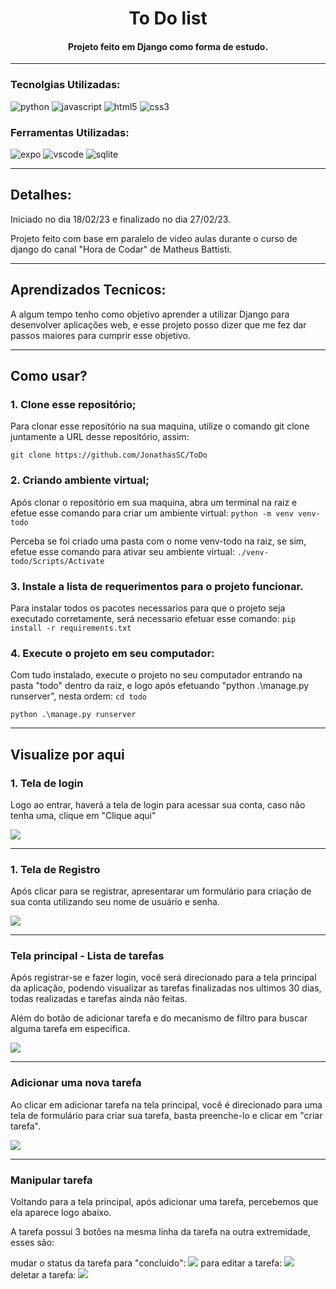 <div align="center">

# To Do list

#### Projeto feito em Django como forma de estudo.

</div>

--- 

### Tecnolgias Utilizadas:

![python](https://img.shields.io/badge/PYTHON-29699c?&logo=python&logoColor=ffe25c&style=flat&logoWidth=30) ![javascript](https://img.shields.io/badge/JAVASCRIPT-323330?&logo=javascript&logoColor=#3f7fb2&style=flat&logoWidth=30) ![html5](https://img.shields.io/badge/HTML-e34c26?&logo=html5&logoColor=ffffff&style=flat&logoWidth=30) ![css3](https://img.shields.io/badge/CSS3-2965f1?&logo=css3&logoColor=ffffff&style=flat&logoWidth=30)

### Ferramentas Utilizadas:

![expo](https://img.shields.io/badge/DJANGO-0b4b33?&logo=django&logoColor=white&style=flat&logoWidth=30) ![vscode](https://img.shields.io/badge/VS%20CODE-0078d7?&logo=visualstudiocode&logoColor=white&style=flat&logoWidth=30) ![sqlite](https://img.shields.io/badge/SQLITE-79c5ec?&logo=sqlite&logoColor=013b50&style=flat&logoWidth=30)

---
## Detalhes:
Iniciado no dia 18/02/23 e finalizado no dia 27/02/23.

Projeto feito com base em paralelo de video aulas durante o curso de django do canal "Hora de Codar" de Matheus Battisti.

---
## Aprendizados Tecnicos:
A algum tempo tenho como objetivo aprender a utilizar Django para desenvolver aplicações web, e esse projeto posso dizer que me fez dar passos maiores para cumprir esse objetivo.

---
## Como usar?

### 1. Clone esse repositório;

Para clonar esse repositório na sua maquina, utilize o comando git clone juntamente a URL desse repositório, assim:

```git clone https://github.com/JonathasSC/ToDo```

### 2. Criando ambiente virtual;

Após clonar o repositório em sua maquina, abra um terminal na raiz e efetue esse comando para criar um ambiente virtual: 
```python -m venv venv-todo```

Perceba se foi criado uma pasta com o nome venv-todo na raiz, se sim, efetue esse comando para ativar seu ambiente virtual:
```./venv-todo/Scripts/Activate```

### 3. Instale a lista de requerimentos para o projeto funcionar.

Para instalar todos os pacotes necessarios para que o projeto
 seja executado corretamente, será necessario efetuar esse comando:
```pip install -r requirements.txt```

### 4. Execute o projeto em seu computador:

Com tudo instalado, execute o projeto no seu computador entrando na pasta "todo" dentro da raiz, e logo após efetuando "python .\manage.py runserver", nesta ordem: 
```cd todo```

```python .\manage.py runserver```

---

## Visualize por aqui

### 1. Tela de login

Logo ao entrar, haverá a tela de login para acessar sua conta, caso não tenha uma, clique em "Clique aqui"

<img src="./readme-assets/1.png" >

---

### 1. Tela de Registro

Após clicar para se registrar, apresentarar um formulário para criação de sua conta utilizando seu nome de usuário e senha.

<img src="./readme-assets/2.png" >

--- 

### Tela principal - Lista de tarefas

Após registrar-se e fazer login, você será direcionado para a tela principal da aplicação, podendo visualizar as tarefas finalizadas nos ultimos 30 dias, todas realizadas e tarefas ainda não feitas.

Além do botão de adicionar tarefa e do mecanismo de filtro para buscar alguma tarefa em especifica.

<img src="./readme-assets/3.png" >

--- 

### Adicionar uma nova tarefa

Ao clicar em adicionar tarefa na tela principal, você é direcionado para uma tela de formulário para criar sua tarefa, basta preenche-lo e clicar em "criar tarefa".

<img src="./readme-assets/4.png" >

--- 

### Manipular tarefa

Voltando para a tela principal, após adicionar uma tarefa, percebemos que ela aparece logo abaixo. 

A tarefa possui 3 botões na mesma linha da tarefa na outra extremidade, esses são:

mudar o status da tarefa para "concluido":
<img src="./readme-assets/6.gif" >
para editar a tarefa:
<img src="./readme-assets/7.gif" >
deletar a tarefa:
<img src="./readme-assets/8.gif" >